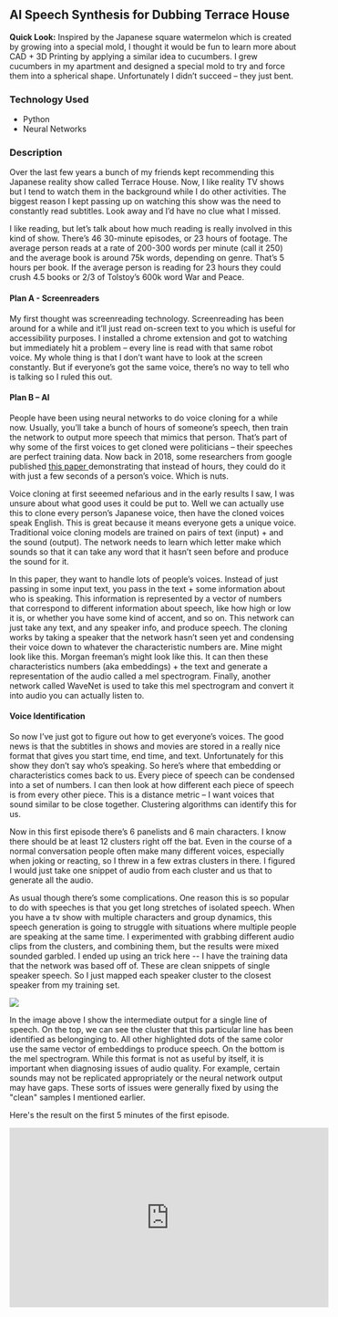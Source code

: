 ## AI Speech Synthesis for Dubbing Terrace House 

**Quick Look:** Inspired by the Japanese square watermelon which is created by growing into a special mold, I thought it would be fun to learn more about CAD + 3D Printing by applying a similar idea to cucumbers. I grew cucumbers in my apartment and designed a special mold to try and force them into a spherical shape. Unfortunately I didn’t succeed – they just bent.

### Technology Used
- Python
- Neural Networks

### Description 
Over the last few years a bunch of my friends kept recommending this Japanese reality show called Terrace House. Now, I like reality TV shows but I tend to watch them in the background while I do other activities. The biggest reason I kept passing up on watching this show was the need to constantly read subtitles. Look away and I’d have no clue what I missed.

I like reading, but let’s talk about how much reading is really involved in this kind of show. There’s 46 30-minute episodes, or 23 hours of footage. The average person reads at a rate of 200-300 words per minute (call it 250) and the average book is around 75k words, depending on genre. That’s 5 hours per book. If the average person is reading for 23 hours they could crush 4.5 books or 2/3 of Tolstoy’s 600k word War and Peace. 

#### Plan A - Screenreaders
My first thought was screenreading technology. Screenreading has been around for a while and it’ll just read on-screen text to you which is useful for accessibility purposes. I installed a chrome extension and got to watching but immediately hit a problem – every line is read with that same robot voice. My whole thing is that I don’t want have to look at the screen constantly. But if everyone’s got the same voice, there’s no way to tell who is talking so I ruled this out. 

#### Plan B – AI
People have been using neural networks to do voice cloning for a while now. Usually, you’ll take a bunch of hours of someone’s speech, then train the network to output more speech that mimics that person. That’s part of why some of the first voices to get cloned were politicians – their speeches are perfect training data. Now back in 2018, some researchers from google published <a href="https://arxiv.org/pdf/1806.04558.pdf"> this paper </a> demonstrating that instead of hours, they could do it with just a few seconds of a person’s voice. Which is nuts. 

Voice cloning at first seeemed nefarious and in the early results I saw, I was unsure about what good uses it could be put to. Well we can actually use this to clone every person’s Japanese voice, then have the cloned voices speak English. This is great because it means everyone gets a unique voice. Traditional voice cloning models are trained on pairs of text (input) + and the sound (output). The network needs to learn which letter make which sounds so that it can take any word that it hasn’t seen before and produce the sound for it. 

In this paper, they want to handle lots of people’s voices. Instead of just passing in some input text, you pass in the text + some information about who is speaking. This information is represented by a vector of numbers that correspond to different information about speech, like how high or low it is, or whether you have some kind of accent, and so on. This network can just take any text, and any speaker info, and produce speech. The cloning works by taking a speaker that the network hasn’t seen yet and condensing their voice down to whatever the characteristic numbers are. Mine might look like this. Morgan freeman’s might look like this. It can then these characteristics numbers (aka embeddings) + the text and generate a representation of the audio called a mel spectrogram. Finally, another network called WaveNet is used to take this mel spectrogram and convert it into audio you can actually listen to.

#### Voice Identification

So now I’ve just got to figure out how to get everyone’s voices. The good news is that the subtitles in shows and movies are stored in a really nice format that gives you start time, end time, and text. Unfortunately for this show they don’t say who’s speaking. So here’s where that embedding or characteristics comes back to us. Every piece of speech can be condensed into a set of numbers. I can then look at how different each piece of speech is from every other piece. This is a distance metric – I want voices that sound similar to be close together. Clustering algorithms can identify this for us. 

Now in this first episode there’s 6 panelists and 6 main characters. I know there should be at least 12 clusters right off the bat. Even in the course of a normal conversation people often make many different voices, especially when joking or reacting, so I threw in a few extras clusters in there. I figured I would just take one snippet of audio from each cluster and us that to generate all the audio.

As usual though there’s some complications. One reason this is so popular to do with speeches is that you get long stretches of isolated speech. When you have a tv show with multiple characters and group dynamics, this speech generation is going to struggle with situations where multiple people are speaking at the same time. I experimented with grabbing different audio clips from the clusters, and combining them, but the results were mixed sounded garbled. I ended up using an trick here -- I have the training data that the network was based off of. These are clean snippets of single speaker speech. So I just mapped each speaker cluster to the closest speaker from my training set. 

<img src="/portfolio/images/th-mel.png?raw=true"/>

In the image above I show the intermediate output for a single line of speech. On the top, we can see the cluster that this particular line has been identified as belonginging to. All other highlighted dots of the same color use the same vector of embeddings to produce speech. On the bottom is the mel spectrogram. While this format is not as useful by itself, it is important when diagnosing issues of audio quality. For example, certain sounds may not be replicated appropriately or the neural network output may have gaps. These sorts of issues were generally fixed by using the "clean" samples I mentioned earlier. 

Here's the result on the first 5 minutes of the first episode. 

<iframe width="560" height="315" src="https://www.youtube.com/embed/9lKoGX6MbVI" frameborder="0" allow="accelerometer; autoplay; clipboard-write; encrypted-media; gyroscope; picture-in-picture" allowfullscreen></iframe>